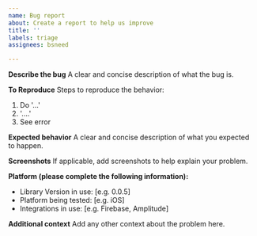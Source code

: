 ```yaml
---
name: Bug report
about: Create a report to help us improve
title: ''
labels: triage
assignees: bsneed

---
```


**Describe the bug**
A clear and concise description of what the bug is.

**To Reproduce**
Steps to reproduce the behavior:
1. Do '...'
2. '....'
3. See error

**Expected behavior**
A clear and concise description of what you expected to happen.

**Screenshots**
If applicable, add screenshots to help explain your problem.

**Platform (please complete the following information):**
 - Library Version in use: [e.g. 0.0.5]
 - Platform being tested: [e.g. iOS]
 - Integrations in use: [e.g. Firebase, Amplitude]

**Additional context**
Add any other context about the problem here.
